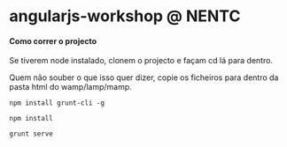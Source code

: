 # angularjs-workshop @ NENTC

#### Como correr o projecto
Se tiverem node instalado, clonem o projecto e façam cd lá para dentro. 

Quem não souber o que isso quer dizer, copie os ficheiros para dentro da pasta html do wamp/lamp/mamp.

`npm install grunt-cli -g`

`npm install`

`grunt serve`
